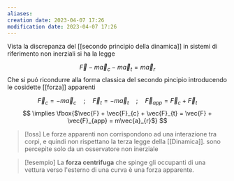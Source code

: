 ```yaml
---
aliases: 
creation date: 2023-04-07 17:26
modification date: 2023-04-07 17:26
---
```

Vista la discrepanza del [[secondo principio della dinamica]] in sistemi di riferimento non inerziali si ha la legge

$$ \vec{F} - m\vec{a}_{c} - m\vec{a}_{t} = m\vec{a}_{r}$$
Che si puó ricondurre alla forma classica del secondo pincipio introducendo le cosidette [[forza]] apparenti

$$\vec{F}_{c} = -m\vec{a}_{c}\quad;\quad \vec{F}_{t} = -m\vec{a}_{t}\quad ;\quad \vec{F}_{app} = \vec{F}_{c} + \vec{F}_{t}$$
$$ \implies \fbox{$\vec{F} + \vec{F}_{c} + \vec{F}_{t} = \vec{F} + \vec{F}_{app} = m\vec{a}_{r}$} $$

>[!oss]
>Le forze apparenti non corrispondono ad una interazione tra corpi, e quindi non rispettano la terza legge della [[Dinamica]]. sono percepite solo da un osservatore non inerziale


>[!esempio]
>La **forza centrifuga** che spinge gli occupanti di una vettura verso l'esterno di una curva è una forza apparente.